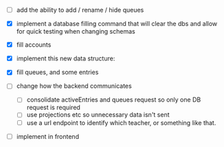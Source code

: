 - [ ] add the ability to add / rename / hide queues
- [x] implement a database filling command that will clear the dbs and allow for quick testing when changing schemas
- [x] fill accounts
- [x] implement this new data structure:
- [x] fill queues, and some entries

- [ ] change how the backend communicates

  - [ ] consolidate activeEntries and queues request so only one DB request is required
  - [ ] use projections etc so unnecessary data isn't sent
  - [ ] use a url endpoint to identify which teacher, or something like that.

- [ ] implement in frontend
